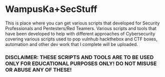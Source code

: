 # WampusKa+SecStuff

This is place where you can get various scripts that developed for Security Professionals and Pentesters/Red Teamers. Various scripts and tools that have been developed to help with different approaches of Cybersecurity covering various scripts used to pop vulnhub
hackthebox and CTF boxes, automation and other dev work that I complete will be uploaded.

### DISCLAIMER: THESE SCRIPTS AND TOOLS ARE TO BE USED ONLY FOR EDUCATIONAL PURPOSES ONLY! DO NOT MISUSE OR ABUSE ANY OF THESE!
